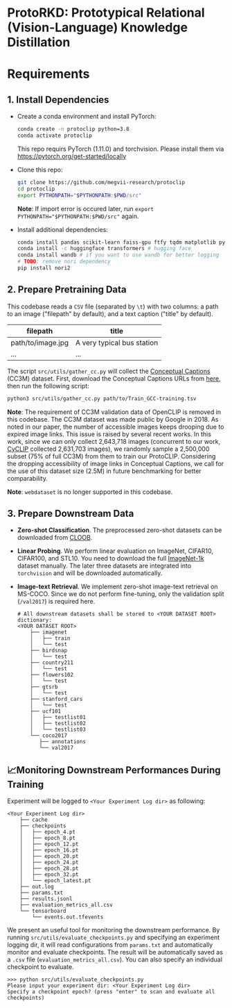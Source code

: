 # **ProtoRKD: Prototypical Relational (Vision-Language) Knowledge Distillation**



# Requirements

## 1. Install Dependencies
- Create a conda environment and install PyTorch:

    ```bash
    conda create -n protoclip python=3.8
    conda activate protoclip
    ```

    This repo requirs PyTorch (1.11.0) and torchvision. Please install them via https://pytorch.org/get-started/locally

- Clone this repo:

    ```bash
    git clone https://github.com/megvii-research/protoclip
    cd protoclip
    export PYTHONPATH="$PYTHONPATH:$PWD/src"
    ```
    **Note**: If import error is occured later, run `export PYTHONPATH="$PYTHONPATH:$PWD/src"` again.

- Install additional dependencies:
    ```bash
    conda install pandas scikit-learn faiss-gpu ftfy tqdm matplotlib pycocotools
    conda install -c huggingface transformers # hugging face
    conda install wandb # if you want to use wandb for better logging
    # TODO: remove nori dependency
    pip install nori2
    ```
    

## 2. Prepare Pretraining Data
This codebase reads a `CSV` file (separated by `\t`) with two columns: a path to an image ("filepath" by default), and a text caption ("title" by default).

| filepath          | title                      |
|-------------------|----------------------------|
| path/to/image.jpg | A very typical bus station |
| ...               | ...                        |

The script `src/utils/gather_cc.py` will collect the [Conceptual Captions](https://github.com/google-research-datasets/conceptual-captions) (CC3M) dataset. First, download the Conceptual Captions URLs from [here](https://ai.google.com/research/ConceptualCaptions/download), then run the following script:

```bash
python3 src/utils/gather_cc.py path/to/Train_GCC-training.tsv
```

**Note**: The requirement of CC3M validation data of OpenCLIP is removed in this codebase. The CC3M dataset was made public by Google in 2018. As noted in our paper, the number of accessible images keeps drooping due to expired image links. This issue is raised by several recent works. In this work, since we can only collect 2,643,718 images (concurrent to our work, [CyCLIP](https://arxiv.org/abs/2205.14459) collected 2,631,703 images), we randomly sample a 2,500,000 subset (75\% of full CC3M) from them to train our ProtoCLIP. Considering the dropping accessibility of image links in Conceptual Captions, we call for the use of this dataset size (2.5M) in future benchmarking for better comparability.

**Note**: `webdataset` is no longer supported in this codebase.


## 3. Prepare Downstream Data
- **Zero-shot Classification**. The preprocessed zero-shot datasets can be downloaded from [CLOOB](https://github.com/ml-jku/cloob#downstream-tasks).

- **Linear Probing**. We perform linear evaluation on ImageNet, CIFAR10, CIFAR100, and STL10. You need to download the full [ImageNet-1k](https://image-net.org/download.php) dataset manually. The later three datasets are integrated into `torchvision` and will be downloaded automatically.

- **Image-text Retrieval**. We implement zero-shot image-text retrieval on MS-COCO. Since we do not perform fine-tuning, only the validation split (`/val2017`) is required here.

    
    ```
    # All downstream datasets shall be stored to <YOUR DATASET ROOT> dictionary:
    <YOUR DATASET ROOT>
        ├── imagenet
        │   ├── train
        │   └── test  
        ├── birdsnap
        │   └── test
        ├── country211
        │   └── test
        ├── flowers102
        │   └── test
        ├── gtsrb
        │   └── test
        ├── stanford_cars
        │   └── test
        ├── ucf101
        │   ├── testlist01
        │   ├── testlist02
        │   └── testlist03   
        └── coco2017
           ├── annotations
           └── val2017 
    ```


## 📈Monitoring Downstream Performances During Training

Experiment will be logged to `<Your Experiment Log dir>` as following:
```
<Your Experiment Log dir>
    ├── cache
    ├── checkpoints
    │   ├── epoch_4.pt
    │   ├── epoch_8.pt
    │   ├── epoch_12.pt
    │   ├── epoch_16.pt
    │   ├── epoch_20.pt
    │   ├── epoch_24.pt
    │   ├── epoch_28.pt
    │   ├── epoch_32.pt
    │   └── epoch_latest.pt
    ├── out.log
    ├── params.txt
    ├── results.jsonl
    ├── evaluation_metrics_all.csv
    └── tensorboard
        └── events.out.tfevents
```

We present an useful tool for monitoring the downstream performance. By running `src/utils/evaluate_checkpoints.py` and specifying an experiment logging dir, it will read configurations from `params.txt` and automatically monitor and evaluate checkpoints. The result will be automatically saved as a `.csv` file (`evaluation_metrics_all.csv`). You can also specify an individual checkpoint to evaluate.
```
>>> python src/utils/evaluate_checkpoints.py
Please input your experiment dir: <Your Experiment Log dir>
Specify a checkpoint epoch? (press "enter" to scan and evaluate all checkpoints) 
```